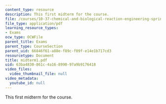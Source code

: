 ```yaml
---
content_type: resource
description: This first midterm for the course.
file: /courses/10-37-chemical-and-biological-reaction-engineering-spring-2007/63ba4830861c4a16899097a9b9176418_midterm1.pdf
file_type: application/pdf
learning_resource_types:
- Exams
ocw_type: OCWFile
parent_title: Exams
parent_type: CourseSection
parent_uid: 66846f61-a88e-f89c-f09f-e14e1b717cd3
resourcetype: Document
title: midterm1.pdf
uid: 63ba4830-861c-4a16-8990-97a9b9176418
video_files:
  video_thumbnail_file: null
video_metadata:
  youtube_id: null
---
```

This first midterm for the course.

